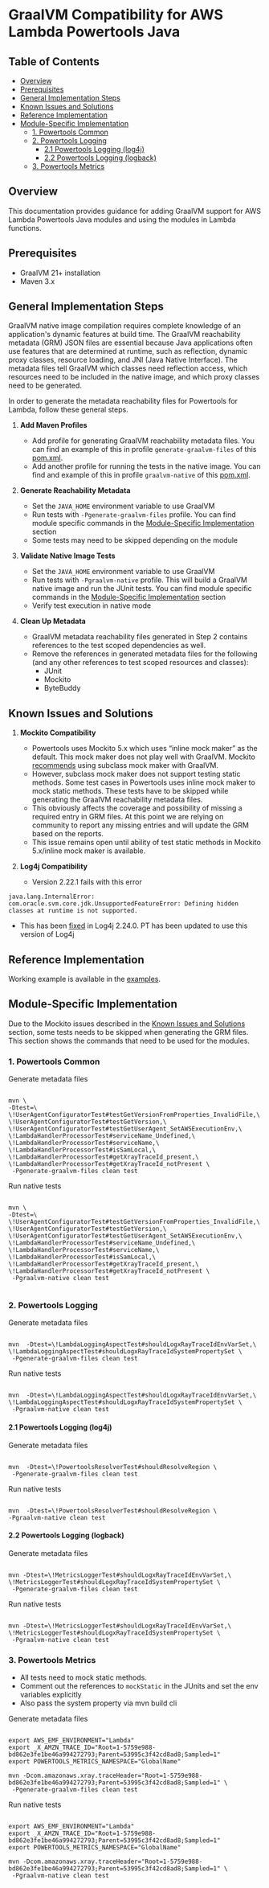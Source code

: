 # GraalVM Compatibility for AWS Lambda Powertools Java

## Table of Contents
- [Overview](#overview)
- [Prerequisites](#prerequisites)
- [General Implementation Steps](#general-implementation-steps)
- [Known Issues and Solutions](#known-issues-and-solutions)
- [Reference Implementation](#reference-implementation)
- [Module-Specific Implementation](#module-specific-implementation)
   - [1. Powertools Common](#1-powertools-common)
   - [2. Powertools Logging](#2-powertools-logging)
      - [2.1 Powertools Logging (log4j)](#21-powertools-logging-log4j)
      - [2.2 Powertools Logging (logback)](#22-powertools-logging-logback)
   - [3. Powertools Metrics](#3-powertools-metrics)

## Overview
This documentation provides guidance for adding GraalVM support for AWS Lambda Powertools Java modules and using the modules in Lambda functions.

## Prerequisites
- GraalVM 21+ installation
- Maven 3.x

## General Implementation Steps
GraalVM native image compilation requires complete knowledge of an application's dynamic features at build time. The GraalVM reachability metadata (GRM) JSON files are essential because Java applications often use features that are determined at runtime, such as reflection, dynamic proxy classes, resource loading, and JNI (Java Native Interface). The metadata files tell GraalVM which classes need reflection access, which resources need to be included in the native image, and which proxy classes need to be generated.

In order to generate the metadata reachability files for Powertools for Lambda, follow these general steps.

1. **Add Maven Profiles**
    - Add profile for generating GraalVM reachability metadata files. You can find an example of this in profile `generate-graalvm-files` of this [pom.xml](powertools-common/pom.xml). 
    - Add another profile for running the tests in the native image. You can find and example of this in profile `graalvm-native` of this [pom.xml](powertools-common/pom.xml).

2. **Generate Reachability Metadata**
    - Set the `JAVA_HOME` environment variable to use GraalVM
    - Run tests with `-Pgenerate-graalvm-files` profile. You can find module specific commands in the [Module-Specific Implementation](#module-specific-implementation) section
    - Some tests may need to be skipped depending on the module

3. **Validate Native Image Tests**
    - Set the `JAVA_HOME` environment variable to use GraalVM
    - Run tests with `-Pgraalvm-native` profile. This will build a GraalVM native image and run the JUnit tests. You can find module specific commands in the [Module-Specific Implementation](#module-specific-implementation) section
    - Verify test execution in native mode

4. **Clean Up Metadata**
    -  GraalVM metadata reachability files generated in Step 2 contains references to the test scoped dependencies as well.
    - Remove the references in generated metadata files for the following (and any other references to test scoped resources and classes):
        - JUnit
        - Mockito
        - ByteBuddy

## Known Issues and Solutions

1. **Mockito Compatibility**
   - Powertools uses Mockito 5.x which uses “inline mock maker” as the default. This mock maker does not play well with GraalVM. Mockito [recommends](https://github.com/mockito/mockito/releases/tag/v5.0.0) using subclass mock maker with GraalVM.
   - However, subclass mock maker does not support testing static methods. Some test cases in Powertools uses inline mock maker to mock static methods. These tests have to be skipped while generating the GraalVM reachability metadata files. 
   - This obviously affects the coverage and possibility of missing a required entry in GRM files. At this point we are relying on community to report any missing entries and will update the GRM based on the reports.
   - This issue remains open until ability of test static methods in Mockito 5.x/inline mock maker is available.

2. **Log4j Compatibility**
   - Version 2.22.1 fails with this error
```
java.lang.InternalError: com.oracle.svm.core.jdk.UnsupportedFeatureError: Defining hidden classes at runtime is not supported.
```
   - This has been [fixed](https://github.com/apache/logging-log4j2/discussions/2364#discussioncomment-8950077) in Log4j 2.24.0. PT has been updated to use this version of Log4j 


## Reference Implementation
Working example is available in the [examples](examples/powertools-examples-core-utilities/sam-graalvm). 

## Module-Specific Implementation
Due to the Mockito issues described in the [Known Issues and Solutions](#known-issues-and-solutions) section, some tests needs to be skipped when generating the GRM files. This section shows the commands that need to be used for the modules.   

### 1. Powertools Common

Generate metadata files
```shell

mvn \
-Dtest=\
\!UserAgentConfiguratorTest#testGetVersionFromProperties_InvalidFile,\
\!UserAgentConfiguratorTest#testGetVersion,\
\!UserAgentConfiguratorTest#testGetUserAgent_SetAWSExecutionEnv,\
\!LambdaHandlerProcessorTest#serviceName_Undefined,\
\!LambdaHandlerProcessorTest#serviceName,\
\!LambdaHandlerProcessorTest#isSamLocal,\
\!LambdaHandlerProcessorTest#getXrayTraceId_present,\
\!LambdaHandlerProcessorTest#getXrayTraceId_notPresent \
 -Pgenerate-graalvm-files clean test
```

Run native tests
```shell

mvn \
-Dtest=\
\!UserAgentConfiguratorTest#testGetVersionFromProperties_InvalidFile,\
\!UserAgentConfiguratorTest#testGetVersion,\
\!UserAgentConfiguratorTest#testGetUserAgent_SetAWSExecutionEnv,\
\!LambdaHandlerProcessorTest#serviceName_Undefined,\
\!LambdaHandlerProcessorTest#serviceName,\
\!LambdaHandlerProcessorTest#isSamLocal,\
\!LambdaHandlerProcessorTest#getXrayTraceId_present,\
\!LambdaHandlerProcessorTest#getXrayTraceId_notPresent \
 -Pgraalvm-native clean test
 
```

### 2. Powertools Logging

Generate metadata files
```shell

mvn  -Dtest=\!LambdaLoggingAspectTest#shouldLogxRayTraceIdEnvVarSet,\
\!LambdaLoggingAspectTest#shouldLogxRayTraceIdSystemPropertySet \
 -Pgenerate-graalvm-files clean test

```

Run native tests
```shell

mvn  -Dtest=\!LambdaLoggingAspectTest#shouldLogxRayTraceIdEnvVarSet,\
\!LambdaLoggingAspectTest#shouldLogxRayTraceIdSystemPropertySet \
 -Pgraalvm-native clean test

```
#### 2.1 Powertools Logging (log4j)

Generate metadata files
```shell

mvn  -Dtest=\!PowertoolsResolverTest#shouldResolveRegion \
 -Pgenerate-graalvm-files clean test

```

Run native tests
```shell

mvn  -Dtest=\!PowertoolsResolverTest#shouldResolveRegion \
-Pgraalvm-native clean test

```

#### 2.2 Powertools Logging (logback)

Generate metadata files
```shell

mvn -Dtest=\!MetricsLoggerTest#shouldLogxRayTraceIdEnvVarSet,\
\!MetricsLoggerTest#shouldLogxRayTraceIdSystemPropertySet \
 -Pgenerate-graalvm-files clean test

```

Run native tests
```shell

mvn -Dtest=\!MetricsLoggerTest#shouldLogxRayTraceIdEnvVarSet,\
\!MetricsLoggerTest#shouldLogxRayTraceIdSystemPropertySet \
 -Pgraalvm-native clean test
```

### 3. Powertools Metrics
* All tests need to mock static methods. 
* Comment out the references to `mockStatic` in the JUnits and set the env variables explicitly
* Also pass the system property via mvn build cli

Generate metadata files
```shell

export AWS_EMF_ENVIRONMENT="Lambda"
export _X_AMZN_TRACE_ID="Root=1-5759e988-bd862e3fe1be46a994272793;Parent=53995c3f42cd8ad8;Sampled=1"
export POWERTOOLS_METRICS_NAMESPACE="GlobalName"

mvn -Dcom.amazonaws.xray.traceHeader="Root=1-5759e988-bd862e3fe1be46a994272793;Parent=53995c3f42cd8ad8;Sampled=1" \
 -Pgenerate-graalvm-files clean test
```

Run native tests
```shell

export AWS_EMF_ENVIRONMENT="Lambda"
export _X_AMZN_TRACE_ID="Root=1-5759e988-bd862e3fe1be46a994272793;Parent=53995c3f42cd8ad8;Sampled=1"
export POWERTOOLS_METRICS_NAMESPACE="GlobalName"

mvn -Dcom.amazonaws.xray.traceHeader="Root=1-5759e988-bd862e3fe1be46a994272793;Parent=53995c3f42cd8ad8;Sampled=1" \
 -Pgraalvm-native clean test

```